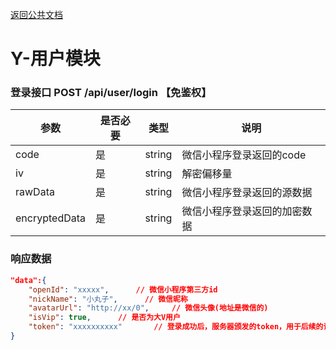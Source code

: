 [返回公共文档](/接口文档/1-公共文档.MD)

# Y-用户模块


### 登录接口  POST   /api/user/login 【免鉴权】

参数			|是否必要		|类型			|说明
--				|--				|--				|--
code			|是				|string			|微信小程序登录返回的code
iv 				|是				|string			|解密偏移量
rawData			|是				|string			|微信小程序登录返回的源数据
encryptedData	|是				|string			|微信小程序登录返回的加密数据

### 响应数据
```json
"data":{
    "openId": "xxxxx",		// 微信小程序第三方id
    "nickName": "小丸子",		// 微信昵称
    "avatarUrl": "http://xx/0",		// 微信头像(地址是微信的)
    "isVip": true,		// 是否为大V用户
    "token": "xxxxxxxxxx"		// 登录成功后，服务器颁发的token，用于后续的请求
}
```

